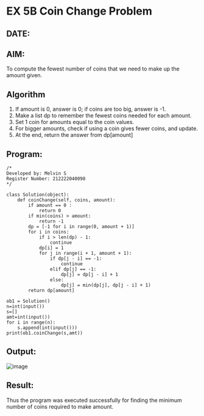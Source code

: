 # EX 5B Coin Change Problem
## DATE:
## AIM:
To compute the fewest number of coins that we need to make up the amount given.


## Algorithm
1. If amount is 0, answer is 0; if coins are too big, answer is -1.
2. Make a list dp to remember the fewest coins needed for each amount.
3. Set 1 coin for amounts equal to the coin values.
4. For bigger amounts, check if using a coin gives fewer coins, and update.
5. At the end, return the answer from dp[amount]
## Program:
```
/*
Developed by: Melvin S
Register Number: 212222040098
*/
```
```
class Solution(object):
    def coinChange(self, coins, amount):
        if amount == 0 :
            return 0
        if min(coins) > amount:
            return -1
        dp = [-1 for i in range(0, amount + 1)]
        for i in coins:
            if i > len(dp) - 1:
                continue
            dp[i] = 1
            for j in range(i + 1, amount + 1):
                if dp[j - i] == -1:
                    continue
                elif dp[j] == -1:
                    dp[j] = dp[j - i] + 1
                else:
                    dp[j] = min(dp[j], dp[j - i] + 1)
        return dp[amount]
      
ob1 = Solution()
n=int(input())
s=[]
amt=int(input())
for i in range(n):
    s.append(int(input()))
print(ob1.coinChange(s,amt))
```

## Output:
![image](https://github.com/user-attachments/assets/98c5319f-75ca-4c9f-8e71-894389bfcb44)





## Result:
Thus the program was executed successfully for finding the minimum number of coins required to make amount.
